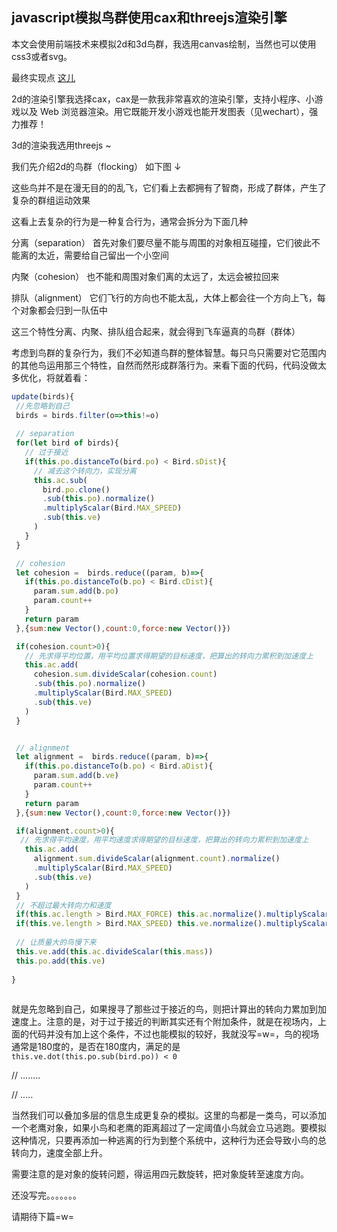 ## javascript模拟鸟群使用cax和threejs渲染引擎

本文会使用前端技术来模拟2d和3d鸟群，我选用canvas绘制，当然也可以使用css3或者svg。

最终实现点 [这儿](https://dwqdaiwenqi.github.io/flocking-tutorial/site)

2d的渲染引擎我选择cax，cax是一款我非常喜欢的渲染引擎，支持小程序、小游戏以及 Web 浏览器渲染。用它既能开发小游戏也能开发图表（见wechart），强力推荐！

3d的渲染我选用threejs ~

我们先介绍2d的鸟群（flocking） 如下图 ↓

这些鸟并不是在漫无目的的乱飞，它们看上去都拥有了智商，形成了群体，产生了复杂的群组运动效果

这看上去复杂的行为是一种复合行为，通常会拆分为下面几种

分离（separation）
首先对象们要尽量不能与周围的对象相互碰撞，它们彼此不能离的太近，需要给自己留出一个小空间


内聚（cohesion）
也不能和周围对象们离的太远了，太远会被拉回来

排队（alignment）
它们飞行的方向也不能太乱，大体上都会往一个方向上飞，每个对象都会归到一队伍中

这三个特性分离、内聚、排队组合起来，就会得到飞车逼真的鸟群（群体）

考虑到鸟群的复杂行为，我们不必知道鸟群的整体智慧。每只鸟只需要对它范围内的其他鸟运用那三个特性，自然而然形成群落行为。来看下面的代码，代码没做太多优化，将就着看：

```js
update(birds){
 //先忽略到自己
 birds = birds.filter(o=>this!=o)
 
 // separation
 for(let bird of birds){
   // 过于接近
   if(this.po.distanceTo(bird.po) < Bird.sDist){
     // 减去这个转向力，实现分离
     this.ac.sub(
       bird.po.clone()
       .sub(this.po).normalize()
       .multiplyScalar(Bird.MAX_SPEED)
       .sub(this.ve)
     )
   } 
 }

 // cohesion
 let cohesion =  birds.reduce((param, b)=>{
   if(this.po.distanceTo(b.po) < Bird.cDist){
     param.sum.add(b.po)
     param.count++
   }
   return param
 },{sum:new Vector(),count:0,force:new Vector()})

 if(cohesion.count>0){
   // 先求得平均位置，用平均位置求得期望的目标速度，把算出的转向力累积到加速度上
   this.ac.add(
     cohesion.sum.divideScalar(cohesion.count)
     .sub(this.po).normalize()
     .multiplyScalar(Bird.MAX_SPEED)
     .sub(this.ve)
   )
 }


 // alignment
 let alignment =  birds.reduce((param, b)=>{
   if(this.po.distanceTo(b.po) < Bird.aDist){
     param.sum.add(b.ve)
     param.count++
   }
   return param
 },{sum:new Vector(),count:0,force:new Vector()})

 if(alignment.count>0){
  // 先求得平均速度，用平均速度求得期望的目标速度，把算出的转向力累积到加速度上
   this.ac.add(
     alignment.sum.divideScalar(alignment.count).normalize()
     .multiplyScalar(Bird.MAX_SPEED)
     .sub(this.ve) 
   )
 }
 // 不超过最大转向力和速度
 if(this.ac.length > Bird.MAX_FORCE) this.ac.normalize().multiplyScalar(Bird.MAX_FORCE)
 if(this.ve.length > Bird.MAX_SPEED) this.ve.normalize().multiplyScalar(Bird.MAX_SPEED)
 
 // 让质量大的鸟慢下来
 this.ve.add(this.ac.divideScalar(this.mass))
 this.po.add(this.ve)
  
}
 
```
就是先忽略到自己，如果搜寻了那些过于接近的鸟，则把计算出的转向力累加到加速度上。注意的是，对于过于接近的判断其实还有个附加条件，就是在视场内，上面的代码并没有加上这个条件，不过也能模拟的较好，我就没写=w=，鸟的视场通常是180度的，是否在180度内，满足的是 ` this.ve.dot(this.po.sub(bird.po)) < 0 `


// ........


// .....


当然我们可以叠加多层的信息生成更复杂的模拟。这里的鸟都是一类鸟，可以添加一个老鹰对象，如果小鸟和老鹰的距离超过了一定阈值小鸟就会立马逃跑。要模拟这种情况，只要再添加一种逃离的行为到整个系统中，这种行为还会导致小鸟的总转向力，速度全部上升。

需要注意的是对象的旋转问题，得运用四元数旋转，把对象旋转至速度方向。


还没写完。。。。。。。

请期待下篇=w=


